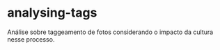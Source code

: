 # analysing-tags

Análise sobre taggeamento de fotos considerando o impacto da cultura nesse processo.
